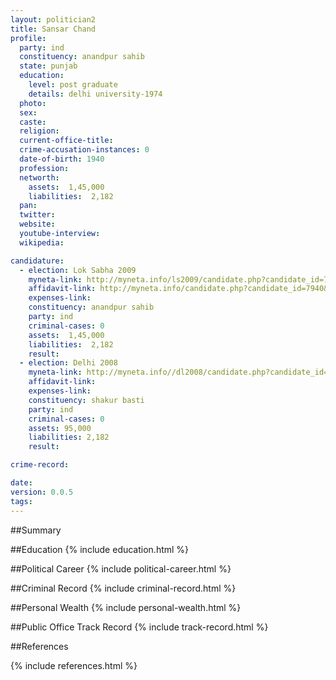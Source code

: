 ```yaml
---
layout: politician2
title: Sansar Chand
profile: 
  party: ind
  constituency: anandpur sahib
  state: punjab
  education: 
    level: post graduate
    details: delhi university-1974
  photo: 
  sex: 
  caste: 
  religion: 
  current-office-title: 
  crime-accusation-instances: 0
  date-of-birth: 1940
  profession: 
  networth: 
    assets:  1,45,000
    liabilities:  2,182
  pan: 
  twitter: 
  website: 
  youtube-interview: 
  wikipedia: 

candidature: 
  - election: Lok Sabha 2009
    myneta-link: http://myneta.info/ls2009/candidate.php?candidate_id=7940
    affidavit-link: http://myneta.info/candidate.php?candidate_id=7940&scan=original
    expenses-link: 
    constituency: anandpur sahib 
    party: ind
    criminal-cases: 0
    assets:  1,45,000
    liabilities:  2,182
    result:  
  - election: Delhi 2008
    myneta-link: http://myneta.info//dl2008/candidate.php?candidate_id=519
    affidavit-link: 
    expenses-link: 
    constituency: shakur basti 
    party: ind
    criminal-cases: 0
    assets: 95,000
    liabilities: 2,182
    result:  

crime-record: 

date: 
version: 0.0.5
tags: 
---
```

##Summary


##Education
{% include education.html %}


##Political Career
{% include political-career.html %}


##Criminal Record
{% include criminal-record.html %}


##Personal Wealth
{% include personal-wealth.html %}


##Public Office Track Record
{% include track-record.html %}


##References


{% include references.html %}